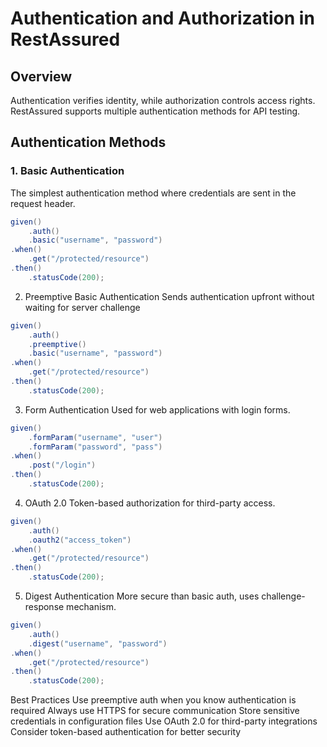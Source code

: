 # Authentication and Authorization in RestAssured

## Overview
Authentication verifies identity, while authorization controls access rights. RestAssured supports multiple authentication methods for API testing.

## Authentication Methods

### 1. Basic Authentication
The simplest authentication method where credentials are sent in the request header.

```java
given()
    .auth()
    .basic("username", "password")
.when()
    .get("/protected/resource")
.then()
    .statusCode(200);
```
2. Preemptive Basic Authentication
   Sends authentication upfront without waiting for server challenge
```java
given()
    .auth()
    .preemptive()
    .basic("username", "password") 
.when()
    .get("/protected/resource")
.then()
    .statusCode(200);
```
3. Form Authentication
   Used for web applications with login forms.
```java
given()
    .formParam("username", "user")
    .formParam("password", "pass")
.when()
    .post("/login")
.then()
    .statusCode(200);

```
4. OAuth 2.0
   Token-based authorization for third-party access.
```java
given()
    .auth()
    .oauth2("access_token")
.when()
    .get("/protected/resource")
.then()
    .statusCode(200);
```
5. Digest Authentication
   More secure than basic auth, uses challenge-response mechanism.
```java
given()
    .auth()
    .digest("username", "password")
.when()
    .get("/protected/resource")
.then()
    .statusCode(200);
```
Best Practices
Use preemptive auth when you know authentication is required
Always use HTTPS for secure communication
Store sensitive credentials in configuration files
Use OAuth 2.0 for third-party integrations
Consider token-based authentication for better security